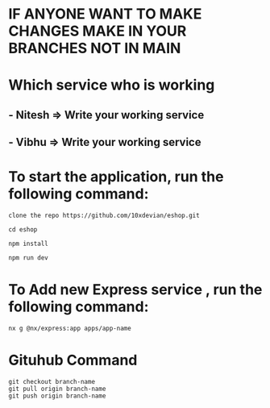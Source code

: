 # IF ANYONE WANT TO MAKE CHANGES MAKE IN YOUR BRANCHES NOT IN MAIN 

# Which service who is working 
## - Nitesh => Write your working service 
## - Vibhu => Write your working service 


# To start the application, run the following command:

```
clone the repo https://github.com/10xdevian/eshop.git

cd eshop

npm install

npm run dev

```

# To Add new Express service , run the following command:
```
nx g @nx/express:app apps/app-name

```


# Gituhub Command 
```
git checkout branch-name
git pull origin branch-name
git push origin branch-name
```
